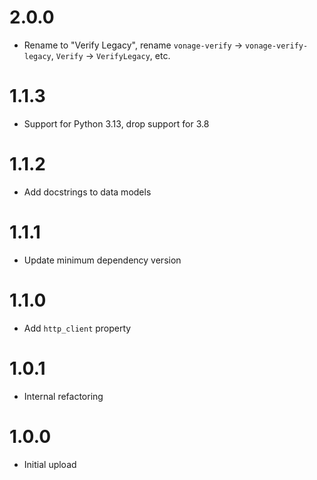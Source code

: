 # 2.0.0
- Rename to "Verify Legacy", rename `vonage-verify` -> `vonage-verify-legacy`, `Verify` -> `VerifyLegacy`, etc.

# 1.1.3
- Support for Python 3.13, drop support for 3.8

# 1.1.2
- Add docstrings to data models

# 1.1.1
- Update minimum dependency version

# 1.1.0
- Add `http_client` property

# 1.0.1
- Internal refactoring

# 1.0.0
- Initial upload
